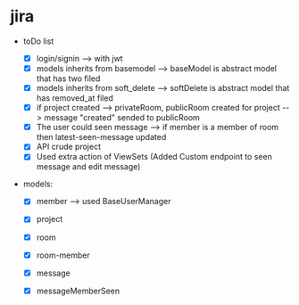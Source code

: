 # jira


- toDo list


  - [x] login/signin --> with jwt
  - [x] models inherits from basemodel --> baseModel is abstract model that has two filed
  - [x] models inherits from soft_delete --> softDelete is abstract model that has removed_at filed
  - [x] if project created --> privateRoom, publicRoom created for project --> message "created" sended to publicRoom
  - [x] The user could seen message --> if member is a member of room then latest-seen-message updated 
  - [x] API crude project
  - [x] Used extra action of ViewSets (Added Custom endpoint to seen message and edit message)
  
 - models:
   - [x] member --> used BaseUserManager 
   - [x] project  
   - [x] room
   - [x] room-member
   - [x] message
   - [x] messageMemberSeen
 


